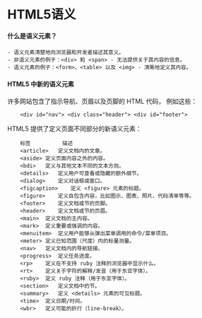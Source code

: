 # HTML5语义

#### 什么是语义元素？

	- 语义元素清楚地向浏览器和开发者描述其意义。
	- 非语义元素的例子：<div> 和 <span> - 无法提供关于其内容的信息。
	- 语义元素的例子：<form>、<table> 以及 <img> - 清晰地定义其内容。

#### HTML5 中新的语义元素
许多网站包含了指示导航、页眉以及页脚的 HTML 代码，
例如这些：

		<div id="nav"> <div class="header"> <div id="footer">


HTML5 提供了定义页面不同部分的新语义元素：
```
	标签			描述
	<article>	定义文档内的文章。
	<aside>	定义页面内容之外的内容。
	<bdi>	定义与其他文本不同的文本方向。
	<details>	定义用户可查看或隐藏的额外细节。
	<dialog>	定义对话框或窗口。
	<figcaption>	定义 <figure> 元素的标题。
	<figure>	定义自包含内容，比如图示、图表、照片、代码清单等等。
	<footer>	定义文档或节的页脚。
	<header>	定义文档或节的页眉。
	<main>	定义文档的主内容。
	<mark>	定义重要或强调的内容。
	<menuitem>	定义用户能够从弹出菜单调用的命令/菜单项目。
	<meter>	定义已知范围（尺度）内的标量测量。
	<nav>	定义文档内的导航链接。
	<progress>	定义任务进度。
	<rp>	定义在不支持 ruby 注释的浏览器中显示什么。
	<rt>	定义关于字符的解释/发音（用于东亚字体）。
	<ruby>	定义 ruby 注释（用于东亚字体）。
	<section>	定义文档中的节。
	<summary>	定义 <details> 元素的可见标题。
	<time>	定义日期/时间。
	<wbr>	定义可能的折行（line-break）。
```
